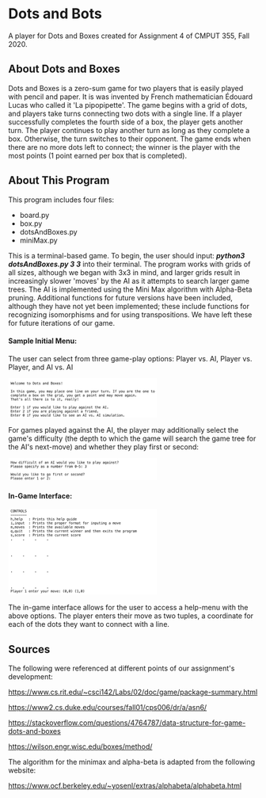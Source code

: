 # Dots and Bots

A player for Dots and Boxes created for Assignment 4 of CMPUT 355, Fall 2020. 

## About Dots and Boxes

Dots and Boxes is a zero-sum game for two players that is easily played with pencil and paper. It is was invented by French mathematician Édouard Lucas who called it 'La pipopipette'. The game begins with a grid of dots, and players take turns connecting two dots with a single line. If a player successfully completes the fourth side of a box, the player gets another turn. The player continues to play another turn as long as they complete a box. Otherwise, the turn switches to their opponent. The game ends when there are no more dots left to connect; the winner is the player with the most points (1 point earned per box that is completed). 

## About This Program

This program includes four files:

- board.py
- box.py
- dotsAndBoxes.py
- miniMax.py

This is a terminal-based game. To begin, the user should input: ***python3 dotsAndBoxes.py 3 3*** into their terminal. The program works with grids of all sizes, although we began with 3x3 in mind, and larger grids result in increasingly slower 'moves' by the AI as it attempts to search larger game trees. The AI is implemented using the Mini Max algorithm with Alpha-Beta pruning. Additional functions for future versions have been included, although they have not yet been implemented; these include functions for recognizing isomorphisms and for using transpositions. We have left these for future iterations of our game.

#### **Sample Initial Menu:**

The user can select from three game-play options: Player vs. AI, Player vs. Player, and AI vs. AI

<img src="https://github.com/christopher-M-Wood/CMPUT355-Assignment4/blob/master/RMimg1.png" alt="RMimg1" style="zoom:50%;" />





For games played against the AI, the player may additionally select the game's difficulty (the depth to which the game will search the game tree for the AI's next-move) and whether they play first or second:

<img src="https://github.com/christopher-M-Wood/CMPUT355-Assignment4/blob/master/RMimg2.png" alt="RMimg2" style="zoom:50%;" />



#### **In-Game Interface:**

<img src="https://github.com/christopher-M-Wood/CMPUT355-Assignment4/blob/master/RMimg3.png" alt="RMimg3" style="zoom:50%;"/>

The in-game interface allows for the user to access a help-menu with the above options. The player enters their move as two tuples, a coordinate for each of the dots they want to connect with a line.

## Sources

The following were referenced at different points of our assignment's development:

https://www.cs.rit.edu/~csci142/Labs/02/doc/game/package-summary.html

https://www2.cs.duke.edu/courses/fall01/cps006/dr/a/asn6/

https://stackoverflow.com/questions/4764787/data-structure-for-game-dots-and-boxes

https://wilson.engr.wisc.edu/boxes/method/

 The algorithm for the minimax and alpha-beta is adapted from the following website:

https://www.ocf.berkeley.edu/~yosenl/extras/alphabeta/alphabeta.html